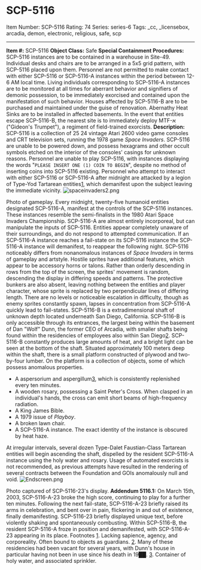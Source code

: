 # SCP-5116
Item Number: SCP-5116
Rating: 74
Series: series-6
Tags: _cc, _licensebox, arcadia, demon, electronic, religious, safe, scp

---

  
**Item #:** SCP-5116 
**Object Class:** Safe
**Special Containment Procedures:** SCP-5116 instances are to be contained in a warehouse in Site-49. Individual desks and chairs are to be arranged in a 5x5 grid pattern, with SCP-5116 placed upon them. Personnel are not permitted to make contact with either SCP-5116 or SCP-5116-A instances within the period between 12-6 AM local time.
Living individuals corresponding to SCP-5116-A instances are to be monitored at all times for aberrant behavior and signifiers of demonic possession, to be immediately exorcised and contained upon the manifestation of such behavior.
Houses affected by SCP-5116-B are to be purchased and maintained under the guise of renovation. Abernathy Heat Sinks are to be installed in affected basements. In the event that entities escape SCP-5116-B, the nearest site is to immediately deploy MTF-א ("Gideon's Trumpet"), a regiment of field-trained exorcists.
**Description:** SCP-5116 is a collection of 25 24 vintage Atari 2600 video game consoles and CRT television sets, running the 1978 game _Space Invaders_. SCP-5116 are unable to be powered down, and possess hexagrams and other occult symbols etched on the interior of the consoles' casings for unknown reasons.
Personnel are unable to play SCP-5116, with instances displaying the words "`PLEASE INSERT ONE (1) COIN TO BEGIN`", despite no method of inserting coins into SCP-5116 existing. Personnel who attempt to interact with either SCP-5116 or SCP-5116-A after midnight are attacked by a legion of Type-Yod Tartarean entities[1](javascript:;), which demanifest upon the subject leaving the immediate vicinity.
![spaceinvaders2.png](https://scp-wiki.wdfiles.com/local--files/scp-5116/spaceinvaders2.png)  

Photo of gameplay.
Every midnight, twenty-five humanoid entities designated SCP-5116-A, manifest at the controls of the SCP-5116 instances. These instances resemble the semi-finalists in the 1980 Atari Space Invaders Championship. SCP-5116-A are almost entirely incorporeal, but can manipulate the inputs of SCP-5116. Entities appear completely unaware of their surroundings, and do not respond to attempted communication. If an SCP-5116-A instance reaches a fail-state on its SCP-5116 instance the SCP-5116-A instance will demanifest, to reappear the following night.
SCP-5116 noticeably differs from nonanomalous instances of _Space Invaders_ in terms of gameplay and artstyle. Hostile sprites have additional features, which appear to be accessory horns or talons. Rather than orderly descending in rows from the top of the screen, the sprites' movement is random, descending the display in differing speeds and patterns. The protective bunkers are also absent, leaving nothing between the entities and player character, whose sprite is replaced by two perpendicular lines of differing length. There are no levels or noticeable escalation in difficulty, though as enemy sprites constantly spawn, lapses in concentration from SCP-5116-A quickly lead to fail-states.
SCP-5116-B is a extradimensional shaft of unknown depth located underneath San Diego, California. SCP-5116-B is only accessible through its entrances, the largest being within the basement of Dan "Wolf" Dunn, the former CEO of Arcadia, with smaller shafts being found within the residencies of employees also within San Diego[2](javascript:;). SCP-5116-B constantly produces large amounts of heat, and a bright light can be seen at the bottom of the shaft.
Situated approximately 100 meters deep within the shaft, there is a small platform constructed of plywood and two-by-four lumber. On the platform is a collection of objects, some of which possess anomalous properties.
  * A aspersorium and aspergillum[3](javascript:;), which is consistently replenished every ten minutes.
  * A wooden rosary, possessing a Saint Peter's Cross. When clasped in an individual's hands, the cross can emit short beams of high-frequency radiation.
  * A King James Bible.
  * A 1979 issue of _Playboy_.
  * A broken lawn chair.
  * A SCP-5116-A instance. The exact identity of the instance is obscured by heat haze.

At irregular intervals, several dozen Type-Dalet Faustian-Class Tartarean entities will begin ascending the shaft, dispelled by the resident SCP-5116-A instance using the holy water and rosary. Usage of automated exorcists is not recommended, as previous attempts have resulted in the rendering of several contracts between the Foundation and GOIs anomalously null and void.
![Endscreen.png](https://scp-wiki.wdfiles.com/local--files/scp-5116/Endscreen.png)  

Photo captured of SCP-5116-23's display.
**Addendum 5116.1:** On March 15th, 2003, SCP-5116-A-23 broke the high score, continuing to play for a further ten minutes. Following the next fail-state, SCP-5116-A-23 briefly raised its arms in celebration, and bent over in pain, flickering in and out of existence, finally demanifesting. SCP-5116-23 briefly displayed unique text, before violently shaking and spontaneously combusting.
Within SCP-5116-B, the resident SCP-5116-A froze in position and demanifested, with SCP-5116-A-23 appearing in its place.
Footnotes
[1](javascript:;). Lacking sapience, agency, and corporeality. Often bound to objects as guardians.
[2](javascript:;). Many of these residencies had been vacant for several years, with Dunn's house in particular having not been in use since his death in 19██.
[3](javascript:;). Container of holy water, and associated sprinkler.